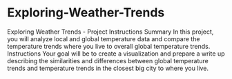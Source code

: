 # Exploring-Weather-Trends
Exploring Weather Trends - Project Instructions Summary In this project, you will analyze local and global temperature data and compare the temperature trends where you live to overall global temperature trends.  Instructions Your goal will be to create a visualization and prepare a write up describing the similarities and differences between global temperature trends and temperature trends in the closest big city to where you live.
